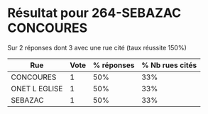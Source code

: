 # Résultat pour 264-SEBAZAC CONCOURES

Sur 2 réponses dont 3 avec une rue cité (taux réussite 150%)

| Rue | Vote | % réponses | % Nb rues cités|
|-----|------|------------|----------------|
| CONCOURES | 1 | 50% | 33%|
| ONET L EGLISE | 1 | 50% | 33%|
| SEBAZAC | 1 | 50% | 33%|
